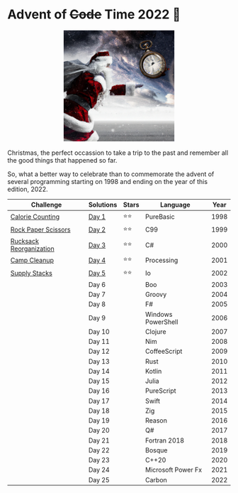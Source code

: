 # Advent of ~~Code~~ Time 2022 🎄

<p align="center">
  <img width=250 src="santa.png">
</p>

Christmas, the perfect occassion to take a trip to the past and remember all the good things that happened so far. 

So, what a better way to celebrate than to commemorate the advent of several programming starting on 1998 and ending on the year of this edition, 2022.

| Challenge                                                       | Solutions         | Stars | Language           | Year |
|-----------------------------------------------------------------|-------------------|-------|--------------------|------|
| [Calorie Counting](https://adventofcode.com/2022/day/1)         | [Day 1](Day%201/) | ⭐⭐    | PureBasic          | 1998 |
| [Rock Paper Scissors](https://adventofcode.com/2022/day/2)      | [Day 2](Day%202/) | ⭐⭐    | C99                | 1999 |
| [Rucksack Reorganization ](https://adventofcode.com/2022/day/3) | [Day 3](Day%203/) | ⭐⭐    | C#                 | 2000 |
| [Camp Cleanup](https://adventofcode.com/2022/day/4)             | [Day 4](Day%204/) | ⭐⭐    | Processing         | 2001 |
| [Supply Stacks](https://adventofcode.com/2022/day/5)            | [Day 5](Day%205/) | ⭐⭐    | Io                 | 2002 |
|                                                                 | Day 6             |       | Boo                | 2003 |
|                                                                 | Day 7             |       | Groovy             | 2004 |
|                                                                 | Day 8             |       | F#                 | 2005 |
|                                                                 | Day 9             |       | Windows PowerShell | 2006 |
|                                                                 | Day 10            |       | Clojure            | 2007 |
|                                                                 | Day 11            |       | Nim                | 2008 |
|                                                                 | Day 12            |       | CoffeeScript       | 2009 |
|                                                                 | Day 13            |       | Rust               | 2010 |
|                                                                 | Day 14            |       | Kotlin             | 2011 |
|                                                                 | Day 15            |       | Julia              | 2012 |
|                                                                 | Day 16            |       | PureScript         | 2013 |
|                                                                 | Day 17            |       | Swift              | 2014 |
|                                                                 | Day 18            |       | Zig                | 2015 |
|                                                                 | Day 19            |       | Reason             | 2016 |
|                                                                 | Day 20            |       | Q#                 | 2017 |
|                                                                 | Day 21            |       | Fortran 2018       | 2018 |
|                                                                 | Day 22            |       | Bosque             | 2019 |
|                                                                 | Day 23            |       | C++20              | 2020 |
|                                                                 | Day 24            |       | Microsoft Power Fx | 2021 |
|                                                                 | Day 25            |       | Carbon             | 2022 |
